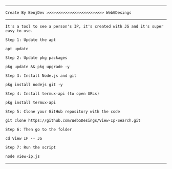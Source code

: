 __________________________________________________________________________________________

	Create By BenjDev >>>>>>>>>>>>>>>>>>>>>>>>> WebGDesings
__________________________________________________________________________________________


	It's a tool to see a person's IP, it's created with JS and it's super easy to use.
	
	Step 1: Update the apt

	apt update

	Step 2: Update pkg packages

	pkg update && pkg upgrade -y

	Step 3: Install Node.js and git

	pkg install nodejs git -y
	
	Step 4: Install termux-api (to open URLs)
	
	pkg install termux-api
	
	Step 5: Clone your GitHub repository with the code
	
	git clone https://github.com/WebGDesings/View-Ip-Search.git
	
	Step 6: Then go to the folder
	
	cd View IP -- JS
	
	Step 7: Run the script
	
	node view-ip.js
	
__________________________________________________________________________________________